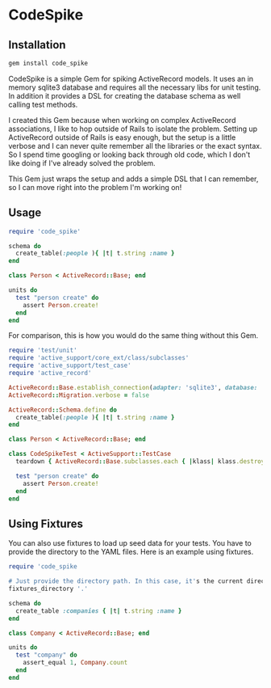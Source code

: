 # CodeSpike

## Installation

```bash
gem install code_spike
```

CodeSpike is a simple Gem for spiking ActiveRecord models. It uses an in memory sqlite3 database and requires all the necessary libs
for unit testing. In addition it provides a DSL for creating the database schema as well calling test methods.

I created this Gem because when working on complex ActiveRecord associations, I like to hop outside of Rails to isolate the problem. Setting up
ActiveRecord outside of Rails is easy enough, but the setup is a little verbose and I can never quite remember all the libraries
or the exact syntax. So I spend time googling or looking back through old code, which I don't like doing if I've already solved the problem.

This Gem just wraps the setup and adds a simple DSL that I can remember, so I can move right into the problem I'm working on!

## Usage

```ruby
require 'code_spike'

schema do
  create_table(:people ){ |t| t.string :name }
end

class Person < ActiveRecord::Base; end

units do
  test "person create" do
    assert Person.create!
  end
end
```

For comparison, this is how you would do the same thing without this Gem.

```ruby
require 'test/unit'
require 'active_support/core_ext/class/subclasses'
require 'active_support/test_case'
require 'active_record'

ActiveRecord::Base.establish_connection(adapter: 'sqlite3', database: ':memory:')
ActiveRecord::Migration.verbose = false

ActiveRecord::Schema.define do
  create_table(:people ){ |t| t.string :name }
end

class Person < ActiveRecord::Base; end

class CodeSpikeTest < ActiveSupport::TestCase
  teardown { ActiveRecord::Base.subclasses.each { |klass| klass.destroy_all} }

  test "person create" do
    assert Person.create!
  end
end
```

## Using Fixtures

You can also use fixtures to load up seed data for your tests. You have to provide the directory to the YAML files. Here is an example using fixtures.

```ruby
require 'code_spike

# Just provide the directory path. In this case, it's the current directory "."
fixtures_directory '.'

schema do
  create_table :companies { |t| t.string :name }
end

class Company < ActiveRecord::Base; end

units do
  test "company" do
    assert_equal 1, Company.count
  end
end

```
